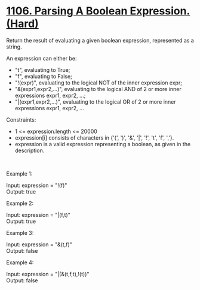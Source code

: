 # [1106. Parsing A Boolean Expression. (Hard)](https://leetcode.com/problems/parsing-a-boolean-expression/)

<p>Return the result of evaluating a given boolean expression, represented as a string.</p>

<p>An expression can either be:</p>
<ul>
<li>"t", evaluating to True;</li>
<li>"f", evaluating to False;</li>
<li>"!(expr)", evaluating to the logical NOT of the inner expression expr;</li>
<li>"&(expr1,expr2,...)", evaluating to the logical AND of 2 or more inner expressions expr1, expr2, ...;</li>
<li>"|(expr1,expr2,...)", evaluating to the logical OR of 2 or more inner expressions expr1, expr2, ...</li>
</ul>

Constraints:
<ul>
<li>1 <= expression.length <= 20000</li>
<li>expression[i] consists of characters in {'(', ')', '&', '|', '!', 't', 'f', ','}.</li>
<li>expression is a valid expression representing a boolean, as given in the description.</li>
</ul>

<p>&nbsp;</p>

<p>Example 1:</p>

Input: expression = "!(f)"<br>
Output: true
<p>Example 2:</p>

Input: expression = "|(f,t)"<br>
Output: true
<p>Example 3:</p>

Input: expression = "&(t,f)"<br>
Output: false
<p>Example 4:</p>

Input: expression = "|(&(t,f,t),!(t))"<br>
Output: false
 
